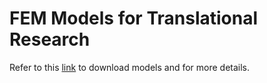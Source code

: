 # FEM Models for Translational Research
Refer to this [link](https://zenodo.org/record/4009465#.X2OFcGhKhPY) to download models and for more details.
